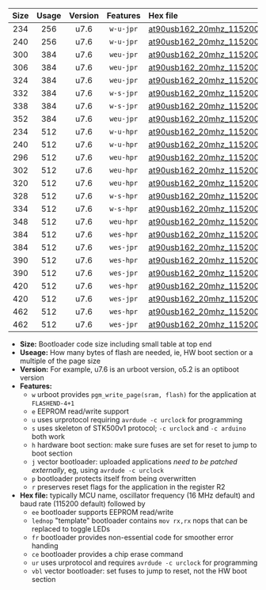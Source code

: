 |Size|Usage|Version|Features|Hex file|
|:-:|:-:|:-:|:-:|:--|
|234|256|u7.6|`w-u-jpr`|[at90usb162_20mhz_115200bps_ur_vbl.hex](https://raw.githubusercontent.com/stefanrueger/urboot/main//at90usb162_20mhz_115200bps_ur_vbl.hex)|
|240|256|u7.6|`w-u-jpr`|[at90usb162_20mhz_115200bps_lednop_ur_vbl.hex](https://raw.githubusercontent.com/stefanrueger/urboot/main//at90usb162_20mhz_115200bps_lednop_ur_vbl.hex)|
|300|384|u7.6|`weu-jpr`|[at90usb162_20mhz_115200bps_ee_ur_vbl.hex](https://raw.githubusercontent.com/stefanrueger/urboot/main//at90usb162_20mhz_115200bps_ee_ur_vbl.hex)|
|306|384|u7.6|`weu-jpr`|[at90usb162_20mhz_115200bps_ee_lednop_ur_vbl.hex](https://raw.githubusercontent.com/stefanrueger/urboot/main//at90usb162_20mhz_115200bps_ee_lednop_ur_vbl.hex)|
|324|384|u7.6|`weu-jpr`|[at90usb162_20mhz_115200bps_ee_lednop_fr_ur_vbl.hex](https://raw.githubusercontent.com/stefanrueger/urboot/main//at90usb162_20mhz_115200bps_ee_lednop_fr_ur_vbl.hex)|
|332|384|u7.6|`w-s-jpr`|[at90usb162_20mhz_115200bps_vbl.hex](https://raw.githubusercontent.com/stefanrueger/urboot/main//at90usb162_20mhz_115200bps_vbl.hex)|
|338|384|u7.6|`w-s-jpr`|[at90usb162_20mhz_115200bps_lednop_vbl.hex](https://raw.githubusercontent.com/stefanrueger/urboot/main//at90usb162_20mhz_115200bps_lednop_vbl.hex)|
|352|384|u7.6|`weu-jpr`|[at90usb162_20mhz_115200bps_ee_lednop_fr_ce_ur_vbl.hex](https://raw.githubusercontent.com/stefanrueger/urboot/main//at90usb162_20mhz_115200bps_ee_lednop_fr_ce_ur_vbl.hex)|
|234|512|u7.6|`w-u-hpr`|[at90usb162_20mhz_115200bps_ur.hex](https://raw.githubusercontent.com/stefanrueger/urboot/main//at90usb162_20mhz_115200bps_ur.hex)|
|240|512|u7.6|`w-u-hpr`|[at90usb162_20mhz_115200bps_lednop_ur.hex](https://raw.githubusercontent.com/stefanrueger/urboot/main//at90usb162_20mhz_115200bps_lednop_ur.hex)|
|296|512|u7.6|`weu-hpr`|[at90usb162_20mhz_115200bps_ee_ur.hex](https://raw.githubusercontent.com/stefanrueger/urboot/main//at90usb162_20mhz_115200bps_ee_ur.hex)|
|302|512|u7.6|`weu-hpr`|[at90usb162_20mhz_115200bps_ee_lednop_ur.hex](https://raw.githubusercontent.com/stefanrueger/urboot/main//at90usb162_20mhz_115200bps_ee_lednop_ur.hex)|
|320|512|u7.6|`weu-hpr`|[at90usb162_20mhz_115200bps_ee_lednop_fr_ur.hex](https://raw.githubusercontent.com/stefanrueger/urboot/main//at90usb162_20mhz_115200bps_ee_lednop_fr_ur.hex)|
|328|512|u7.6|`w-s-hpr`|[at90usb162_20mhz_115200bps.hex](https://raw.githubusercontent.com/stefanrueger/urboot/main//at90usb162_20mhz_115200bps.hex)|
|334|512|u7.6|`w-s-hpr`|[at90usb162_20mhz_115200bps_lednop.hex](https://raw.githubusercontent.com/stefanrueger/urboot/main//at90usb162_20mhz_115200bps_lednop.hex)|
|348|512|u7.6|`weu-hpr`|[at90usb162_20mhz_115200bps_ee_lednop_fr_ce_ur.hex](https://raw.githubusercontent.com/stefanrueger/urboot/main//at90usb162_20mhz_115200bps_ee_lednop_fr_ce_ur.hex)|
|384|512|u7.6|`wes-hpr`|[at90usb162_20mhz_115200bps_ee.hex](https://raw.githubusercontent.com/stefanrueger/urboot/main//at90usb162_20mhz_115200bps_ee.hex)|
|384|512|u7.6|`wes-jpr`|[at90usb162_20mhz_115200bps_ee_vbl.hex](https://raw.githubusercontent.com/stefanrueger/urboot/main//at90usb162_20mhz_115200bps_ee_vbl.hex)|
|390|512|u7.6|`wes-hpr`|[at90usb162_20mhz_115200bps_ee_lednop.hex](https://raw.githubusercontent.com/stefanrueger/urboot/main//at90usb162_20mhz_115200bps_ee_lednop.hex)|
|390|512|u7.6|`wes-jpr`|[at90usb162_20mhz_115200bps_ee_lednop_vbl.hex](https://raw.githubusercontent.com/stefanrueger/urboot/main//at90usb162_20mhz_115200bps_ee_lednop_vbl.hex)|
|420|512|u7.6|`wes-hpr`|[at90usb162_20mhz_115200bps_ee_lednop_fr.hex](https://raw.githubusercontent.com/stefanrueger/urboot/main//at90usb162_20mhz_115200bps_ee_lednop_fr.hex)|
|420|512|u7.6|`wes-jpr`|[at90usb162_20mhz_115200bps_ee_lednop_fr_vbl.hex](https://raw.githubusercontent.com/stefanrueger/urboot/main//at90usb162_20mhz_115200bps_ee_lednop_fr_vbl.hex)|
|462|512|u7.6|`wes-hpr`|[at90usb162_20mhz_115200bps_ee_lednop_fr_ce.hex](https://raw.githubusercontent.com/stefanrueger/urboot/main//at90usb162_20mhz_115200bps_ee_lednop_fr_ce.hex)|
|462|512|u7.6|`wes-jpr`|[at90usb162_20mhz_115200bps_ee_lednop_fr_ce_vbl.hex](https://raw.githubusercontent.com/stefanrueger/urboot/main//at90usb162_20mhz_115200bps_ee_lednop_fr_ce_vbl.hex)|

- **Size:** Bootloader code size including small table at top end
- **Useage:** How many bytes of flash are needed, ie, HW boot section or a multiple of the page size
- **Version:** For example, u7.6 is an urboot version, o5.2 is an optiboot version
- **Features:**
  + `w` urboot provides `pgm_write_page(sram, flash)` for the application at `FLASHEND-4+1`
  + `e` EEPROM read/write support
  + `u` uses urprotocol requiring `avrdude -c urclock` for programming
  + `s` uses skeleton of STK500v1 protocol; `-c urclock` and `-c arduino` both work
  + `h` hardware boot section: make sure fuses are set for reset to jump to boot section
  + `j` vector bootloader: uploaded applications *need to be patched externally*, eg, using `avrdude -c urclock`
  + `p` bootloader protects itself from being overwritten
  + `r` preserves reset flags for the application in the register R2
- **Hex file:** typically MCU name, oscillator frequency (16 MHz default) and baud rate (115200 default) followed by
  + `ee` bootloader supports EEPROM read/write
  + `lednop` "template" bootloader contains `mov rx,rx` nops that can be replaced to toggle LEDs
  + `fr` bootloader provides non-essential code for smoother error handing
  + `ce` bootloader provides a chip erase command
  + `ur` uses urprotocol and requires `avrdude -c urclock` for programming
  + `vbl` vector bootloader: set fuses to jump to reset, not the HW boot section
